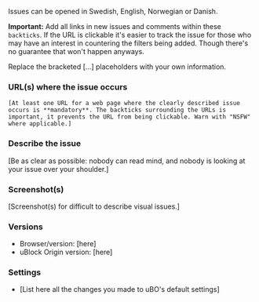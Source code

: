 Issues can be opened in Swedish, English, Norwegian or Danish.

**Important:** Add all links in new issues and comments within these `backticks`. If the URL is clickable it's easier to track the issue for those who may have an interest in countering the filters being added. Though there's no guarantee that won't happen anyways.

Replace the bracketed [...] placeholders with your own information.

### URL(s) where the issue occurs

`[At least one URL for a web page where the clearly described issue occurs is **mandatory**. The backticks surrounding the URLs is important, it prevents the URL from being clickable. Warn with "NSFW" where applicable.]`

### Describe the issue

[Be as clear as possible: nobody can read mind, and nobody is looking at your issue over your shoulder.]

### Screenshot(s)

[Screenshot(s) for difficult to describe visual issues.]

### Versions

- Browser/version: [here]
- uBlock Origin version: [here]

### Settings

- [List here all the changes you made to uBO's default settings]
